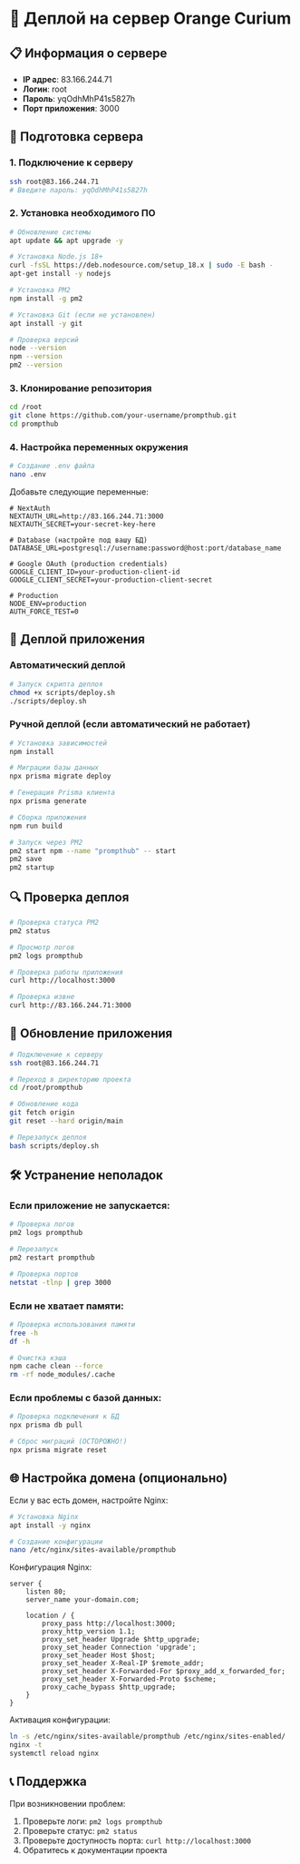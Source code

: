 # 🚀 Деплой на сервер Orange Curium

## 📋 Информация о сервере
- **IP адрес**: 83.166.244.71
- **Логин**: root
- **Пароль**: yqOdhMhP41s5827h
- **Порт приложения**: 3000

## 🔧 Подготовка сервера

### 1. Подключение к серверу
```bash
ssh root@83.166.244.71
# Введите пароль: yqOdhMhP41s5827h
```

### 2. Установка необходимого ПО
```bash
# Обновление системы
apt update && apt upgrade -y

# Установка Node.js 18+
curl -fsSL https://deb.nodesource.com/setup_18.x | sudo -E bash -
apt-get install -y nodejs

# Установка PM2
npm install -g pm2

# Установка Git (если не установлен)
apt install -y git

# Проверка версий
node --version
npm --version
pm2 --version
```

### 3. Клонирование репозитория
```bash
cd /root
git clone https://github.com/your-username/prompthub.git
cd prompthub
```

### 4. Настройка переменных окружения
```bash
# Создание .env файла
nano .env
```

Добавьте следующие переменные:
```env
# NextAuth
NEXTAUTH_URL=http://83.166.244.71:3000
NEXTAUTH_SECRET=your-secret-key-here

# Database (настройте под вашу БД)
DATABASE_URL=postgresql://username:password@host:port/database_name

# Google OAuth (production credentials)
GOOGLE_CLIENT_ID=your-production-client-id
GOOGLE_CLIENT_SECRET=your-production-client-secret

# Production
NODE_ENV=production
AUTH_FORCE_TEST=0
```

## 🚀 Деплой приложения

### Автоматический деплой
```bash
# Запуск скрипта деплоя
chmod +x scripts/deploy.sh
./scripts/deploy.sh
```

### Ручной деплой (если автоматический не работает)
```bash
# Установка зависимостей
npm install

# Миграции базы данных
npx prisma migrate deploy

# Генерация Prisma клиента
npx prisma generate

# Сборка приложения
npm run build

# Запуск через PM2
pm2 start npm --name "prompthub" -- start
pm2 save
pm2 startup
```

## 🔍 Проверка деплоя

```bash
# Проверка статуса PM2
pm2 status

# Просмотр логов
pm2 logs prompthub

# Проверка работы приложения
curl http://localhost:3000

# Проверка извне
curl http://83.166.244.71:3000
```

## 🔄 Обновление приложения

```bash
# Подключение к серверу
ssh root@83.166.244.71

# Переход в директорию проекта
cd /root/prompthub

# Обновление кода
git fetch origin
git reset --hard origin/main

# Перезапуск деплоя
bash scripts/deploy.sh
```

## 🛠️ Устранение неполадок

### Если приложение не запускается:
```bash
# Проверка логов
pm2 logs prompthub

# Перезапуск
pm2 restart prompthub

# Проверка портов
netstat -tlnp | grep 3000
```

### Если не хватает памяти:
```bash
# Проверка использования памяти
free -h
df -h

# Очистка кэша
npm cache clean --force
rm -rf node_modules/.cache
```

### Если проблемы с базой данных:
```bash
# Проверка подключения к БД
npx prisma db pull

# Сброс миграций (ОСТОРОЖНО!)
npx prisma migrate reset
```

## 🌐 Настройка домена (опционально)

Если у вас есть домен, настройте Nginx:

```bash
# Установка Nginx
apt install -y nginx

# Создание конфигурации
nano /etc/nginx/sites-available/prompthub
```

Конфигурация Nginx:
```nginx
server {
    listen 80;
    server_name your-domain.com;

    location / {
        proxy_pass http://localhost:3000;
        proxy_http_version 1.1;
        proxy_set_header Upgrade $http_upgrade;
        proxy_set_header Connection 'upgrade';
        proxy_set_header Host $host;
        proxy_set_header X-Real-IP $remote_addr;
        proxy_set_header X-Forwarded-For $proxy_add_x_forwarded_for;
        proxy_set_header X-Forwarded-Proto $scheme;
        proxy_cache_bypass $http_upgrade;
    }
}
```

Активация конфигурации:
```bash
ln -s /etc/nginx/sites-available/prompthub /etc/nginx/sites-enabled/
nginx -t
systemctl reload nginx
```

## 📞 Поддержка

При возникновении проблем:
1. Проверьте логи: `pm2 logs prompthub`
2. Проверьте статус: `pm2 status`
3. Проверьте доступность порта: `curl http://localhost:3000`
4. Обратитесь к документации проекта




